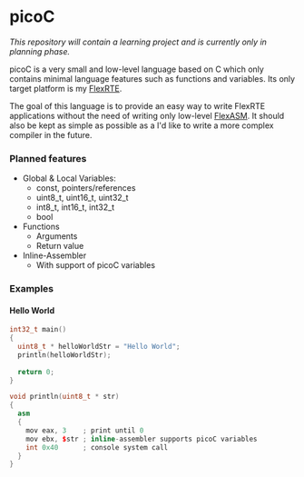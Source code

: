 # picoC

*This repository will contain a learning project and is currently only in planning phase.*

picoC is a very small and low-level language based on C which only contains minimal language features such as functions and variables. Its only target platform is my [FlexRTE](https://github.com/pointermess/FlexRTE-X).

The goal of this language is to provide an easy way to write FlexRTE applications without the need of writing only low-level [FlexASM](https://github.com/pointermess/FlexASM-Compiler). It should also be kept as simple as possible as a I'd like to write a more complex compiler in the future.

### Planned features
- Global & Local Variables:
    - const, pointers/references
    - uint8_t, uint16_t, uint32_t
    - int8_t, int16_t, int32_t
    - bool
- Functions
    - Arguments
    - Return value
- Inline-Assembler
    - With support of picoC variables

### Examples
#### Hello World
```cpp
int32_t main()
{
  uint8_t * helloWorldStr = "Hello World";
  println(helloWorldStr);
  
  return 0;
}

void println(uint8_t * str)
{
  asm
  {
    mov eax, 3    ; print until 0
    mov ebx, $str ; inline-assembler supports picoC variables
    int 0x40      ; console system call
  }
}
```
